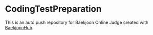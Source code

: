 # CodingTestPreparation
This is an auto push repository for Baekjoon Online Judge created with [BaekjoonHub](https://github.com/BaekjoonHub/BaekjoonHub).
